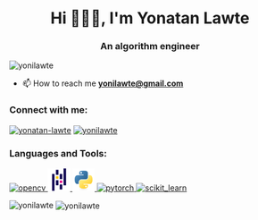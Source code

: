 <h1 align="center">Hi 🙋🏿‍♂️, I'm Yonatan Lawte</h1>
<h3 align="center">An algorithm engineer</h3>

<p align="left"> <img src="https://komarev.com/ghpvc/?username=yonilawte&label=Profile%20views&color=0e75b6&style=flat" alt="yonilawte" /> </p>

- 📫 How to reach me **yonilawte@gmail.com**

<h3 align="left">Connect with me:</h3>
<p align="left">
<a href="https://linkedin.com/in/yonatan-lawte" target="blank"><img align="center" src="https://raw.githubusercontent.com/rahuldkjain/github-profile-readme-generator/master/src/images/icons/Social/linked-in-alt.svg" alt="yonatan-lawte" height="30" width="40" /></a>
<a href="https://kaggle.com/yonilawte" target="blank"><img align="center" src="https://raw.githubusercontent.com/rahuldkjain/github-profile-readme-generator/master/src/images/icons/Social/kaggle.svg" alt="yonilawte" height="30" width="40" /></a>
</p>

<h3 align="left">Languages and Tools:</h3>
<p align="left"> <a href="https://opencv.org/" target="_blank" rel="noreferrer"> <img src="https://www.vectorlogo.zone/logos/opencv/opencv-icon.svg" alt="opencv" width="40" height="40"/> </a> <a href="https://pandas.pydata.org/" target="_blank" rel="noreferrer"> <img src="https://raw.githubusercontent.com/devicons/devicon/2ae2a900d2f041da66e950e4d48052658d850630/icons/pandas/pandas-original.svg" alt="pandas" width="40" height="40"/> </a> <a href="https://www.python.org" target="_blank" rel="noreferrer"> <img src="https://raw.githubusercontent.com/devicons/devicon/master/icons/python/python-original.svg" alt="python" width="40" height="40"/> </a> <a href="https://pytorch.org/" target="_blank" rel="noreferrer"> <img src="https://www.vectorlogo.zone/logos/pytorch/pytorch-icon.svg" alt="pytorch" width="40" height="40"/> </a> <a href="https://scikit-learn.org/" target="_blank" rel="noreferrer"> <img src="https://upload.wikimedia.org/wikipedia/commons/0/05/Scikit_learn_logo_small.svg" alt="scikit_learn" width="40" height="40"/> </a> </p>

<p><img align="left" src="https://github-readme-stats.vercel.app/api/top-langs?username=yonilawte&show_icons=true&locale=en&layout=compact" alt="yonilawte" /></p>

<p>&nbsp;<img align="center" src="https://github-readme-stats.vercel.app/api?username=yonilawte&show_icons=true&locale=en" alt="yonilawte" /></p>
